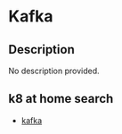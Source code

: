 # Kafka

## Description

No description provided.

## k8 at home search

- [kafka](https://nanne.dev/k8s-at-home-search/#/kafka)
